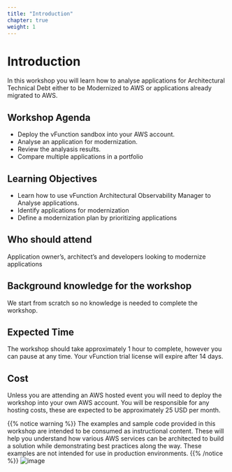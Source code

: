 ```yaml
---
title: "Introduction"
chapter: true
weight: 1
---
```


# Introduction

In this workshop you will learn how to analyse applications for Architectural Technical Debt either to be Modernized to AWS or applications already migrated to AWS.

## Workshop Agenda
* Deploy the vFunction sandbox into your AWS account.
* Analyse an application for modernization.
* Review the analyasis results.
* Compare multiple applications in a portfolio

## Learning Objectives
* Learn how to use vFunction Architectural Observability Manager to Analyse applications.
* Identify applications for modernization
* Define a modernization plan by prioritizing applications

## Who should attend

Application owner’s, architect’s and developers looking to modernize applications

## Background knowledge for the workshop

We start from scratch so no knowledge is needed to complete the workshop. 

## Expected Time

The workshop should take approximately 1 hour to complete, however you can pause at any time. Your vFunction trial license will expire after 14 days.

## Cost

Unless you are attending an AWS hosted event you will need to deploy the workshop into your own AWS account. You will be responsible for any hosting costs, these are expected to be approximately 25 USD per month.



{{% notice warning %}}
The examples and sample code provided in this workshop are intended to be consumed as instructional content. These will help you understand how various AWS services can be architected to build a solution while demonstrating best practices along the way. These examples are not intended for use in production environments.
{{% /notice %}}
![image](/images/vFunction.png)